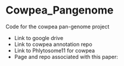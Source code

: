# Cowpea_Pangenome
Code for the cowpea pan-genome project

- Link to google drive
- Link to cowpea annotation repo
- Link to Phlytosome11 for cowpea
- Page and repo associated with this paper: 
